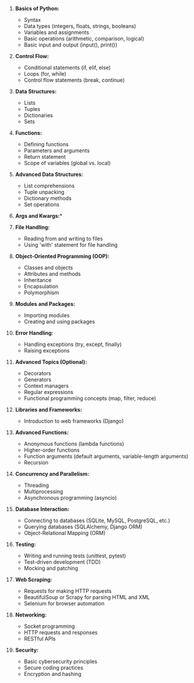 1. **Basics of Python:**
   - Syntax
   - Data types (integers, floats, strings, booleans)
   - Variables and assignments
   - Basic operations (arithmetic, comparison, logical)
   - Basic input and output (input(), print())

2. **Control Flow:**
   - Conditional statements (if, elif, else)
   - Loops (for, while)
   - Control flow statements (break, continue)

3. **Data Structures:**
   - Lists
   - Tuples
   - Dictionaries
   - Sets

4. **Functions:**
   - Defining functions
   - Parameters and arguments
   - Return statement
   - Scope of variables (global vs. local)

5. **Advanced Data Structures:**
   - List comprehensions
   - Tuple unpacking
   - Dictionary methods
   - Set operations

6.  **Args and Kwargs:***




6. **File Handling:**
   - Reading from and writing to files
   - Using 'with' statement for file handling

7. **Object-Oriented Programming (OOP):**
   - Classes and objects
   - Attributes and methods
   - Inheritance
   - Encapsulation
   - Polymorphism

8. **Modules and Packages:**
   - Importing modules
   - Creating and using packages

9. **Error Handling:**
   - Handling exceptions (try, except, finally)
   - Raising exceptions

10. **Advanced Topics (Optional):**
    - Decorators
    - Generators
    - Context managers
    - Regular expressions
    - Functional programming concepts (map, filter, reduce)

11. **Libraries and Frameworks:**
    - Introduction to web frameworks (Django)





12. **Advanced Functions:**
    - Anonymous functions (lambda functions)
    - Higher-order functions
    - Function arguments (default arguments, variable-length arguments)
    - Recursion

13. **Concurrency and Parallelism:**
    - Threading
    - Multiprocessing
    - Asynchronous programming (asyncio)

14. **Database Interaction:**
    - Connecting to databases (SQLite, MySQL, PostgreSQL, etc.)
    - Querying databases (SQLAlchemy, Django ORM)
    - Object-Relational Mapping (ORM)

15. **Testing:**
    - Writing and running tests (unittest, pytest)
    - Test-driven development (TDD)
    - Mocking and patching


17. **Web Scraping:**
    - Requests for making HTTP requests
    - BeautifulSoup or Scrapy for parsing HTML and XML
    - Selenium for browser automation

18. **Networking:**
    - Socket programming
    - HTTP requests and responses
    - RESTful APIs

19. **Security:**
    - Basic cybersecurity principles
    - Secure coding practices
    - Encryption and hashing

